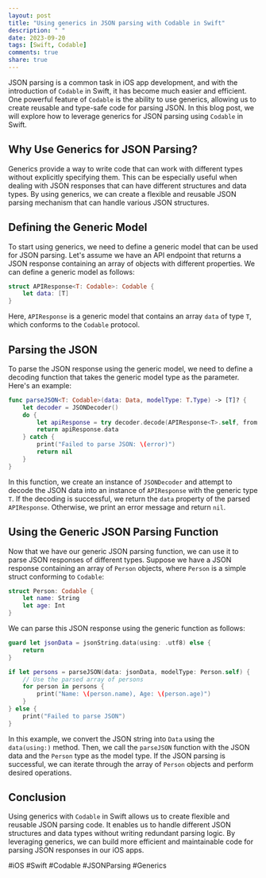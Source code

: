 ```yaml
---
layout: post
title: "Using generics in JSON parsing with Codable in Swift"
description: " "
date: 2023-09-20
tags: [Swift, Codable]
comments: true
share: true
---
```


JSON parsing is a common task in iOS app development, and with the introduction of `Codable` in Swift, it has become much easier and efficient. One powerful feature of `Codable` is the ability to use generics, allowing us to create reusable and type-safe code for parsing JSON. In this blog post, we will explore how to leverage generics for JSON parsing using `Codable` in Swift.

## Why Use Generics for JSON Parsing?

Generics provide a way to write code that can work with different types without explicitly specifying them. This can be especially useful when dealing with JSON responses that can have different structures and data types. By using generics, we can create a flexible and reusable JSON parsing mechanism that can handle various JSON structures.

## Defining the Generic Model

To start using generics, we need to define a generic model that can be used for JSON parsing. Let's assume we have an API endpoint that returns a JSON response containing an array of objects with different properties. We can define a generic model as follows:

```swift
struct APIResponse<T: Codable>: Codable {
    let data: [T]
}
```

Here, `APIResponse` is a generic model that contains an array `data` of type `T`, which conforms to the `Codable` protocol.

## Parsing the JSON

To parse the JSON response using the generic model, we need to define a decoding function that takes the generic model type as the parameter. Here's an example:

```swift
func parseJSON<T: Codable>(data: Data, modelType: T.Type) -> [T]? {
    let decoder = JSONDecoder()
    do {
        let apiResponse = try decoder.decode(APIResponse<T>.self, from: data)
        return apiResponse.data
    } catch {
        print("Failed to parse JSON: \(error)")
        return nil
    }
}
```

In this function, we create an instance of `JSONDecoder` and attempt to decode the JSON data into an instance of `APIResponse` with the generic type `T`. If the decoding is successful, we return the `data` property of the parsed `APIResponse`. Otherwise, we print an error message and return `nil`.

## Using the Generic JSON Parsing Function

Now that we have our generic JSON parsing function, we can use it to parse JSON responses of different types. Suppose we have a JSON response containing an array of `Person` objects, where `Person` is a simple struct conforming to `Codable`:

```swift
struct Person: Codable {
    let name: String
    let age: Int
}
```

We can parse this JSON response using the generic function as follows:

```swift
guard let jsonData = jsonString.data(using: .utf8) else {
    return
}

if let persons = parseJSON(data: jsonData, modelType: Person.self) {
    // Use the parsed array of persons
    for person in persons {
        print("Name: \(person.name), Age: \(person.age)")
    }
} else {
    print("Failed to parse JSON")
}
```

In this example, we convert the JSON string into `Data` using the `data(using:)` method. Then, we call the `parseJSON` function with the JSON data and the `Person` type as the model type. If the JSON parsing is successful, we can iterate through the array of `Person` objects and perform desired operations.

## Conclusion

Using generics with `Codable` in Swift allows us to create flexible and reusable JSON parsing code. It enables us to handle different JSON structures and data types without writing redundant parsing logic. By leveraging generics, we can build more efficient and maintainable code for parsing JSON responses in our iOS apps.

#iOS #Swift #Codable #JSONParsing #Generics